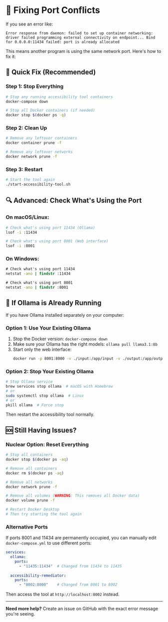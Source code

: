 # 🔧 Fixing Port Conflicts

If you see an error like:
```
Error response from daemon: failed to set up container networking: driver failed programming external connectivity on endpoint... Bind for 0.0.0.0:11434 failed: port is already allocated
```

This means another program is using the same network port. Here's how to fix it:

## 🚀 Quick Fix (Recommended)

### Step 1: Stop Everything
```bash
# Stop any running accessibility tool containers
docker-compose down

# Stop all Docker containers (if needed)
docker stop $(docker ps -q)
```

### Step 2: Clean Up
```bash
# Remove any leftover containers
docker container prune -f

# Remove any leftover networks
docker network prune -f
```

### Step 3: Restart
```bash
# Start the tool again
./start-accessibility-tool.sh
```

## 🔍 Advanced: Check What's Using the Port

### On macOS/Linux:
```bash
# Check what's using port 11434 (Ollama)
lsof -i :11434

# Check what's using port 8001 (Web interface)
lsof -i :8001
```

### On Windows:
```cmd
# Check what's using port 11434
netstat -ano | findstr :11434

# Check what's using port 8001  
netstat -ano | findstr :8001
```

## 🛑 If Ollama is Already Running

If you have Ollama installed separately on your computer:

### Option 1: Use Your Existing Ollama
1. Stop the Docker version: `docker-compose down`
2. Make sure your Ollama has the right models: `ollama pull llama3.1:8b`
3. Start only the web interface:
   ```bash
   docker run -p 8001:8000 -v ./input:/app/input -v ./output:/app/output -v ./reports:/app/reports -e OLLAMA_HOST=http://host.docker.internal:11434 accessibility-remediator
   ```

### Option 2: Stop Your Existing Ollama
```bash
# Stop Ollama service
brew services stop ollama  # macOS with Homebrew
# or
sudo systemctl stop ollama  # Linux
# or
pkill ollama  # Force stop
```

Then restart the accessibility tool normally.

## 🆘 Still Having Issues?

### Nuclear Option: Reset Everything
```bash
# Stop all containers
docker stop $(docker ps -aq)

# Remove all containers
docker rm $(docker ps -aq)

# Remove all networks
docker network prune -f

# Remove all volumes (WARNING: This removes all Docker data)
docker volume prune -f

# Restart Docker Desktop
# Then try starting the tool again
```

### Alternative Ports
If ports 8001 and 11434 are permanently occupied, you can manually edit `docker-compose.yml` to use different ports:

```yaml
services:
  ollama:
    ports:
      - "11435:11434"  # Changed from 11434 to 11435
  
  accessibility-remediator:
    ports:
      - "8002:8000"    # Changed from 8001 to 8002
```

Then access the tool at `http://localhost:8002` instead.

---

**Need more help?** Create an issue on GitHub with the exact error message you're seeing.